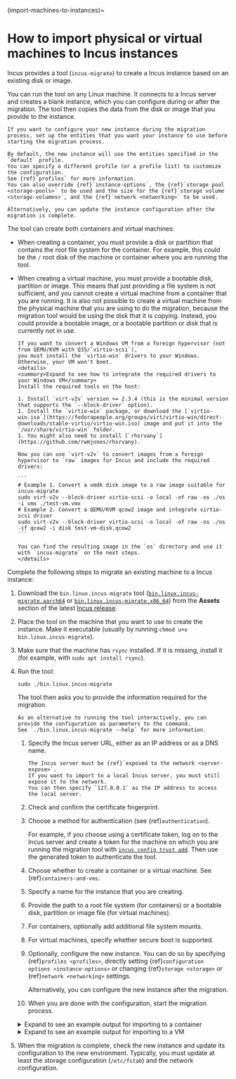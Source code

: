 (import-machines-to-instances)=
# How to import physical or virtual machines to Incus instances

Incus provides a tool (`incus-migrate`) to create a Incus instance based on an existing disk or image.

You can run the tool on any Linux machine.
It connects to a Incus server and creates a blank instance, which you can configure during or after the migration.
The tool then copies the data from the disk or image that you provide to the instance.

```{note}
If you want to configure your new instance during the migration process, set up the entities that you want your instance to use before starting the migration process.

By default, the new instance will use the entities specified in the `default` profile.
You can specify a different profile (or a profile list) to customize the configuration.
See {ref}`profiles` for more information.
You can also override {ref}`instance-options`, the {ref}`storage pool <storage-pools>` to be used and the size for the {ref}`storage volume <storage-volumes>`, and the {ref}`network <networking>` to be used.

Alternatively, you can update the instance configuration after the migration is complete.
```

The tool can create both containers and virtual machines:

* When creating a container, you must provide a disk or partition that contains the root file system for the container.
  For example, this could be the `/` root disk of the machine or container where you are running the tool.
* When creating a virtual machine, you must provide a bootable disk, partition or image.
  This means that just providing a file system is not sufficient, and you cannot create a virtual machine from a container that you are running.
  It is also not possible to create a virtual machine from the physical machine that you are using to do the migration, because the migration tool would be using the disk that it is copying.
  Instead, you could provide a bootable image, or a bootable partition or disk that is currently not in use.

   ````{tip}
   If you want to convert a Windows VM from a foreign hypervisor (not from QEMU/KVM with Q35/`virtio-scsi`),
   you must install the `virtio-win` drivers to your Windows. Otherwise, your VM won't boot.
   <details>
   <summary>Expand to see how to integrate the required drivers to your Windows VM</summary>
   Install the required tools on the host:

   1. Install `virt-v2v` version >= 2.3.4 (this is the minimal version that supports the `--block-driver` option).
   1. Install the `virtio-win` package, or download the [`virtio-win.iso`](https://fedorapeople.org/groups/virt/virtio-win/direct-downloads/stable-virtio/virtio-win.iso) image and put it into the `/usr/share/virtio-win` folder.
   1. You might also need to install [`rhsrvany`](https://github.com/rwmjones/rhsrvany).

   Now you can use `virt-v2v` to convert images from a foreign hypervisor to `raw` images for Incus and include the required drivers:

   ```
   # Example 1. Convert a vmdk disk image to a raw image suitable for incus-migrate
   sudo virt-v2v --block-driver virtio-scsi -o local -of raw -os ./os -i vmx ./test-vm.vmx
   # Example 2. Convert a QEMU/KVM qcow2 image and integrate virtio-scsi driver
   sudo virt-v2v --block-driver virtio-scsi -o local -of raw -os ./os -if qcow2 -i disk test-vm-disk.qcow2
   ```

   You can find the resulting image in the `os` directory and use it with `incus-migrate` on the next steps.
   </details>
   ````

Complete the following steps to migrate an existing machine to a Incus instance:

1. Download the `bin.linux.incus-migrate` tool ([`bin.linux.incus-migrate.aarch64`](https://github.com/lxc/incus/releases/latest/download/bin.linux.incus-migrate.aarch64) or [`bin.linux.incus-migrate.x86_64`](https://github.com/lxc/incus/releases/latest/download/bin.linux.incus-migrate.x86_64)) from the **Assets** section of the latest [Incus release](https://github.com/lxc/incus/releases).
1. Place the tool on the machine that you want to use to create the instance.
   Make it executable (usually by running `chmod u+x bin.linux.incus-migrate`).
1. Make sure that the machine has `rsync` installed.
   If it is missing, install it (for example, with `sudo apt install rsync`).
1. Run the tool:

       sudo ./bin.linux.incus-migrate

   The tool then asks you to provide the information required for the migration.

   ```{tip}
   As an alternative to running the tool interactively, you can provide the configuration as parameters to the command.
   See `./bin.linux.incus-migrate --help` for more information.
   ```

   1. Specify the Incus server URL, either as an IP address or as a DNS name.

      ```{note}
      The Incus server must be {ref}`exposed to the network <server-expose>`.
      If you want to import to a local Incus server, you must still expose it to the network.
      You can then specify `127.0.0.1` as the IP address to access the local server.
      ```

   1. Check and confirm the certificate fingerprint.
   1. Choose a method for authentication (see {ref}`authentication`).

      For example, if you choose using a certificate token, log on to the Incus server and create a token for the machine on which you are running the migration tool with [`incus config trust add`](incus_config_trust_add.md).
      Then use the generated token to authenticate the tool.
   1. Choose whether to create a container or a virtual machine.
      See {ref}`containers-and-vms`.
   1. Specify a name for the instance that you are creating.
   1. Provide the path to a root file system (for containers) or a bootable disk, partition or image file (for virtual machines).
   1. For containers, optionally add additional file system mounts.
   1. For virtual machines, specify whether secure boot is supported.
   1. Optionally, configure the new instance.
      You can do so by specifying {ref}`profiles <profiles>`, directly setting {ref}`configuration options <instance-options>` or changing {ref}`storage <storage>` or {ref}`network <networking>` settings.

      Alternatively, you can configure the new instance after the migration.
   1. When you are done with the configuration, start the migration process.

   <details>
   <summary>Expand to see an example output for importing to a container</summary>

   ```{terminal}
   :input: sudo ./bin.linux.incus-migrate

   Please provide Incus server URL: https://192.0.2.7:8443
   Certificate fingerprint: xxxxxxxxxxxxxxxxx
   ok (y/n)? y

   1) Use a certificate token
   2) Use an existing TLS authentication certificate
   3) Generate a temporary TLS authentication certificate
   Please pick an authentication mechanism above: 1
   Please provide the certificate token: xxxxxxxxxxxxxxxx

   Remote Incus server:
     Hostname: bar
     Version: 5.4

   Would you like to create a container (1) or virtual-machine (2)?: 1
   Name of the new instance: foo
   Please provide the path to a root filesystem: /
   Do you want to add additional filesystem mounts? [default=no]:

   Instance to be created:
     Name: foo
     Project: default
     Type: container
     Source: /

   Additional overrides can be applied at this stage:
   1) Begin the migration with the above configuration
   2) Override profile list
   3) Set additional configuration options
   4) Change instance storage pool or volume size
   5) Change instance network

   Please pick one of the options above [default=1]: 3
   Please specify config keys and values (key=value ...): limits.cpu=2

   Instance to be created:
     Name: foo
     Project: default
     Type: container
     Source: /
     Config:
       limits.cpu: "2"

   Additional overrides can be applied at this stage:
   1) Begin the migration with the above configuration
   2) Override profile list
   3) Set additional configuration options
   4) Change instance storage pool or volume size
   5) Change instance network

   Please pick one of the options above [default=1]: 4
   Please provide the storage pool to use: default
   Do you want to change the storage size? [default=no]: yes
   Please specify the storage size: 20GiB

   Instance to be created:
     Name: foo
     Project: default
     Type: container
     Source: /
     Storage pool: default
     Storage pool size: 20GiB
     Config:
       limits.cpu: "2"

   Additional overrides can be applied at this stage:
   1) Begin the migration with the above configuration
   2) Override profile list
   3) Set additional configuration options
   4) Change instance storage pool or volume size
   5) Change instance network

   Please pick one of the options above [default=1]: 5
   Please specify the network to use for the instance: incusbr0

   Instance to be created:
     Name: foo
     Project: default
     Type: container
     Source: /
     Storage pool: default
     Storage pool size: 20GiB
     Network name: incusbr0
     Config:
       limits.cpu: "2"

   Additional overrides can be applied at this stage:
   1) Begin the migration with the above configuration
   2) Override profile list
   3) Set additional configuration options
   4) Change instance storage pool or volume size
   5) Change instance network

   Please pick one of the options above [default=1]: 1
   Instance foo successfully created
   ```

   </details>
   <details>
   <summary>Expand to see an example output for importing to a VM</summary>

   ```{terminal}
   :input: sudo ./bin.linux.incus-migrate

   Please provide Incus server URL: https://192.0.2.7:8443
   Certificate fingerprint: xxxxxxxxxxxxxxxxx
   ok (y/n)? y

   1) Use a certificate token
   2) Use an existing TLS authentication certificate
   3) Generate a temporary TLS authentication certificate
   Please pick an authentication mechanism above: 1
   Please provide the certificate token: xxxxxxxxxxxxxxxx

   Remote Incus server:
     Hostname: bar
     Version: 5.4

   Would you like to create a container (1) or virtual-machine (2)?: 2
   Name of the new instance: foo
   Please provide the path to a root filesystem: ./virtual-machine.img
   Does the VM support UEFI Secure Boot? [default=no]: no

   Instance to be created:
     Name: foo
     Project: default
     Type: virtual-machine
     Source: ./virtual-machine.img
     Config:
       security.secureboot: "false"

   Additional overrides can be applied at this stage:
   1) Begin the migration with the above configuration
   2) Override profile list
   3) Set additional configuration options
   4) Change instance storage pool or volume size
   5) Change instance network

   Please pick one of the options above [default=1]: 3
   Please specify config keys and values (key=value ...): limits.cpu=2

   Instance to be created:
     Name: foo
     Project: default
     Type: virtual-machine
     Source: ./virtual-machine.img
     Config:
       limits.cpu: "2"
       security.secureboot: "false"

   Additional overrides can be applied at this stage:
   1) Begin the migration with the above configuration
   2) Override profile list
   3) Set additional configuration options
   4) Change instance storage pool or volume size
   5) Change instance network

   Please pick one of the options above [default=1]: 4
   Please provide the storage pool to use: default
   Do you want to change the storage size? [default=no]: yes
   Please specify the storage size: 20GiB

   Instance to be created:
     Name: foo
     Project: default
     Type: virtual-machine
     Source: ./virtual-machine.img
     Storage pool: default
     Storage pool size: 20GiB
     Config:
       limits.cpu: "2"
       security.secureboot: "false"

   Additional overrides can be applied at this stage:
   1) Begin the migration with the above configuration
   2) Override profile list
   3) Set additional configuration options
   4) Change instance storage pool or volume size
   5) Change instance network

   Please pick one of the options above [default=1]: 5
   Please specify the network to use for the instance: incusbr0

   Instance to be created:
     Name: foo
     Project: default
     Type: virtual-machine
     Source: ./virtual-machine.img
     Storage pool: default
     Storage pool size: 20GiB
     Network name: incusbr0
     Config:
       limits.cpu: "2"
       security.secureboot: "false"

   Additional overrides can be applied at this stage:
   1) Begin the migration with the above configuration
   2) Override profile list
   3) Set additional configuration options
   4) Change instance storage pool or volume size
   5) Change instance network

   Please pick one of the options above [default=1]: 1
   Instance foo successfully created
   ```

   </details>
1. When the migration is complete, check the new instance and update its configuration to the new environment.
   Typically, you must update at least the storage configuration (`/etc/fstab`) and the network configuration.

